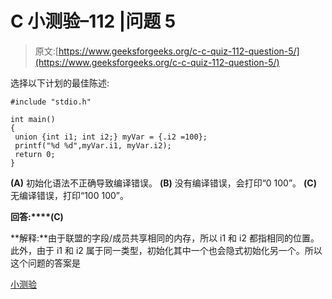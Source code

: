 # C 小测验–112 |问题 5

> 原文:[https://www.geeksforgeeks.org/c-c-quiz-112-question-5/](https://www.geeksforgeeks.org/c-c-quiz-112-question-5/)

选择以下计划的最佳陈述:

```
#include "stdio.h"

int main()
{
 union {int i1; int i2;} myVar = {.i2 =100};
 printf("%d %d",myVar.i1, myVar.i2);
 return 0;
}
```

**(A)** 初始化语法不正确导致编译错误。
**(B)** 没有编译错误，会打印“0 100”。
**(C)** 无编译错误，打印“100 100”。

**回答:****(C)**

**解释:**由于联盟的字段/成员共享相同的内存，所以 i1 和 i2 都指相同的位置。此外，由于 i1 和 i2 属于同一类型，初始化其中一个也会隐式初始化另一个。所以这个问题的答案是

[小测验](https://www.geeksforgeeks.org/c-quiz-112-gq/)